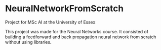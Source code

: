 # NeuralNetworkFromScratch
Project for MSc AI at the University of Essex

This project was made for the Neural Networks course. It consisted of building a feedforward and back propagation neural network from scratch without using libraries.
